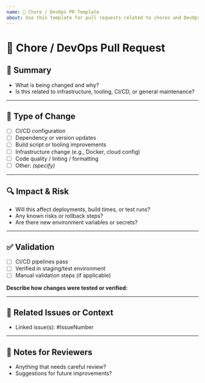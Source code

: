```yaml
---
name: 🔧 Chore / DevOps PR Template
about: Use this template for pull requests related to chores and DevOps.
---
```


# 🔧 Chore / DevOps Pull Request

## 🧰 Summary

- What is being changed and why?
- Is this related to infrastructure, tooling, CI/CD, or general maintenance?

---

## 🚧 Type of Change

- [ ] CI/CD configuration
- [ ] Dependency or version updates
- [ ] Build script or tooling improvements
- [ ] Infrastructure change (e.g., Docker, cloud config)
- [ ] Code quality / linting / formatting
- [ ] Other: _(specify)_

---

## 🔍 Impact & Risk

- Will this affect deployments, build times, or test runs?
- Any known risks or rollback steps?
- Are there new environment variables or secrets?

---

## ✅ Validation

- [ ] CI/CD pipelines pass
- [ ] Verified in staging/test environment
- [ ] Manual validation steps (if applicable)

**Describe how changes were tested or verified:**

---

## 📎 Related Issues or Context

- Linked issue(s): #IssueNumber

---

## 📝 Notes for Reviewers

- Anything that needs careful review?
- Suggestions for future improvements?
